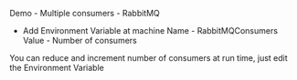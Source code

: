 Demo - Multiple consumers - RabbitMQ

- Add Environment Variable at machine
    Name - RabbitMQConsumers
    Value - Number of consumers

You can reduce and increment number of consumers at run time, just edit the Environment Variable